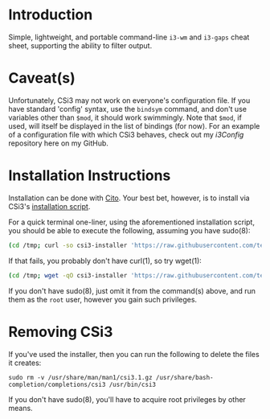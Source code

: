 # Introduction

Simple, lightweight, and portable command-line `i3-wm` and `i3-gaps` cheat sheet, supporting the ability to filter output.

# Caveat(s)

Unfortunately, CSi3 may not work on everyone's configuration file. If you have standard 'config' syntax, use the `bindsym` command, and don't use variables other than `$mod`, it should work swimmingly. Note that `$mod`, if used, will itself be displayed in the list of bindings (for now). For an example of a configuration file with which CSi3 behaves, check out my _i3Config_ repository here on my GitHub.

# Installation Instructions

Installation can be done with [Cito](https://github.com/terminalforlife/Extra/blob/master/source/cito). Your best bet, however, is to install via CSi3's [installation script](https://github.com/terminalforlife/Extra/blob/master/source/csi3/csi3-installer).

For a quick terminal one-liner, using the aforementioned installation script, you should be able to execute the following, assuming you have sudo(8):

```sh
(cd /tmp; curl -so csi3-installer 'https://raw.githubusercontent.com/terminalforlife/Extra/master/source/csi3/csi3-installer' && sudo \sh csi3-installer; rm csi3-installer)
```

If that fails, you probably don't have curl(1), so try wget(1):

```sh
(cd /tmp; wget -qO csi3-installer 'https://raw.githubusercontent.com/terminalforlife/Extra/master/source/csi3/csi3-installer' && sudo \sh csi3-installer; rm csi3-installer)
```

If you don't have sudo(8), just omit it from the command(s) above, and run them as the `root` user, however you gain such privileges.

# Removing CSi3

If you've used the installer, then you can run the following to delete the files it creates:

```
sudo rm -v /usr/share/man/man1/csi3.1.gz /usr/share/bash-completion/completions/csi3 /usr/bin/csi3
```

If you don't have sudo(8), you'll have to acquire root privileges by other means.

